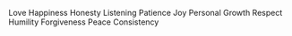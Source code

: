 Love
Happiness
Honesty
Listening
Patience
Joy
Personal Growth
Respect
Humility
Forgiveness
Peace
Consistency
